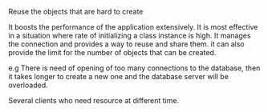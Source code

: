 Reuse the objects that are hard to create

It boosts the performance of the application extensively.
It is most effective in a situation where rate of initializing a class instance is high.
It manages the connection and provides a way    to reuse and share them.
it can also provide the limit for the number of objects that can be created.


e.g
There is need of opening of too many connections to the database, then it takes longer to create a new one and the database server
will be overloaded.

Several clients who need resource at different time.

